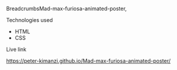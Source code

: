 BreadcrumbsMad-max-furiosa-animated-poster,

Technologies used

* HTML
* CSS

Live link

https://peter-kimanzi.github.io/Mad-max-furiosa-animated-poster/
